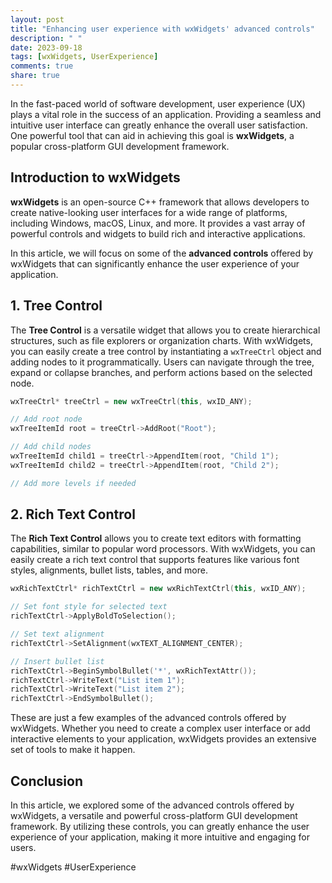 ```yaml
---
layout: post
title: "Enhancing user experience with wxWidgets' advanced controls"
description: " "
date: 2023-09-18
tags: [wxWidgets, UserExperience]
comments: true
share: true
---
```


In the fast-paced world of software development, user experience (UX) plays a vital role in the success of an application. Providing a seamless and intuitive user interface can greatly enhance the overall user satisfaction. One powerful tool that can aid in achieving this goal is **wxWidgets**, a popular cross-platform GUI development framework.

## Introduction to wxWidgets

**wxWidgets** is an open-source C++ framework that allows developers to create native-looking user interfaces for a wide range of platforms, including Windows, macOS, Linux, and more. It provides a vast array of powerful controls and widgets to build rich and interactive applications.

In this article, we will focus on some of the **advanced controls** offered by wxWidgets that can significantly enhance the user experience of your application.

## 1. Tree Control

The **Tree Control** is a versatile widget that allows you to create hierarchical structures, such as file explorers or organization charts. With wxWidgets, you can easily create a tree control by instantiating a `wxTreeCtrl` object and adding nodes to it programmatically. Users can navigate through the tree, expand or collapse branches, and perform actions based on the selected node.

```cpp
wxTreeCtrl* treeCtrl = new wxTreeCtrl(this, wxID_ANY);

// Add root node
wxTreeItemId root = treeCtrl->AddRoot("Root");

// Add child nodes
wxTreeItemId child1 = treeCtrl->AppendItem(root, "Child 1");
wxTreeItemId child2 = treeCtrl->AppendItem(root, "Child 2");

// Add more levels if needed
```

## 2. Rich Text Control

The **Rich Text Control** allows you to create text editors with formatting capabilities, similar to popular word processors. With wxWidgets, you can easily create a rich text control that supports features like various font styles, alignments, bullet lists, tables, and more.

```cpp
wxRichTextCtrl* richTextCtrl = new wxRichTextCtrl(this, wxID_ANY);

// Set font style for selected text
richTextCtrl->ApplyBoldToSelection();

// Set text alignment
richTextCtrl->SetAlignment(wxTEXT_ALIGNMENT_CENTER);

// Insert bullet list
richTextCtrl->BeginSymbolBullet('*', wxRichTextAttr());
richTextCtrl->WriteText("List item 1");
richTextCtrl->WriteText("List item 2");
richTextCtrl->EndSymbolBullet();
```

These are just a few examples of the advanced controls offered by wxWidgets. Whether you need to create a complex user interface or add interactive elements to your application, wxWidgets provides an extensive set of tools to make it happen.

## Conclusion

In this article, we explored some of the advanced controls offered by wxWidgets, a versatile and powerful cross-platform GUI development framework. By utilizing these controls, you can greatly enhance the user experience of your application, making it more intuitive and engaging for users.

#wxWidgets #UserExperience